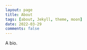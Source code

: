 ```yaml
---
layout: page
title: About
tags: [about, Jekyll, theme, moon]
date: 2022-03-29
comments: false
---
```


A bio.
